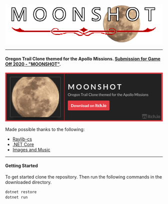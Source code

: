 <p align="center">
  <img src="logo.png" alt="" align="center"></img>
</p>

---

#### Oregon Trail Clone themed for the Apollo Missions. <a href="https://itch.io/jam/game-off-2020">Submission for Game Off 2020 - "MOONSHOT"</a>.

<a href="https://dylanlangston.itch.io/moonshot">![Download from itch.io](itch.io-banner.png)</a>


Made possible thanks to the following:
* <a href="https://github.com/ChrisDill/Raylib-cs">Raylib-cs</a>
* <a href="https://dotnet.microsoft.com/download/dotnet-core">.NET Core</a>
* <a href="https://github.com/dylanlangston/moonshot/blob/main/attribution.md">Images and Music</a>

---

#### Getting Started

To get started clone the repository. Then run the following commands in the downloaded directory.
```bash
dotnet restore
dotnet run
```
